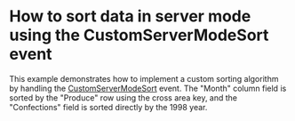 # How to sort data in server mode using the CustomServerModeSort event


This example demonstrates how to implement a custom sorting algorithm by handling the <a href="https://documentation.devexpress.com/#WPF/DevExpressXpfPivotGridPivotGridControl_CustomServerModeSorttopic">CustomServerModeSort</a> event. The "Month" column field is sorted by the "Produce" row using the cross area key, and the "Confections" field is sorted directly by the 1998 year.

<br/>


